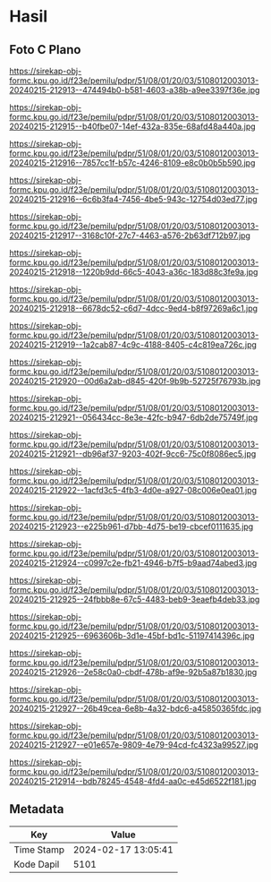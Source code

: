# Hasil

## Foto C Plano

https://sirekap-obj-formc.kpu.go.id/f23e/pemilu/pdpr/51/08/01/20/03/5108012003013-20240215-212913--474494b0-b581-4603-a38b-a9ee3397f36e.jpg

https://sirekap-obj-formc.kpu.go.id/f23e/pemilu/pdpr/51/08/01/20/03/5108012003013-20240215-212915--b40fbe07-14ef-432a-835e-68afd48a440a.jpg

https://sirekap-obj-formc.kpu.go.id/f23e/pemilu/pdpr/51/08/01/20/03/5108012003013-20240215-212916--7857cc1f-b57c-4246-8109-e8c0b0b5b590.jpg

https://sirekap-obj-formc.kpu.go.id/f23e/pemilu/pdpr/51/08/01/20/03/5108012003013-20240215-212916--6c6b3fa4-7456-4be5-943c-12754d03ed77.jpg

https://sirekap-obj-formc.kpu.go.id/f23e/pemilu/pdpr/51/08/01/20/03/5108012003013-20240215-212917--3168c10f-27c7-4463-a576-2b63df712b97.jpg

https://sirekap-obj-formc.kpu.go.id/f23e/pemilu/pdpr/51/08/01/20/03/5108012003013-20240215-212918--1220b9dd-66c5-4043-a36c-183d88c3fe9a.jpg

https://sirekap-obj-formc.kpu.go.id/f23e/pemilu/pdpr/51/08/01/20/03/5108012003013-20240215-212918--6678dc52-c6d7-4dcc-9ed4-b8f97269a6c1.jpg

https://sirekap-obj-formc.kpu.go.id/f23e/pemilu/pdpr/51/08/01/20/03/5108012003013-20240215-212919--1a2cab87-4c9c-4188-8405-c4c819ea726c.jpg

https://sirekap-obj-formc.kpu.go.id/f23e/pemilu/pdpr/51/08/01/20/03/5108012003013-20240215-212920--00d6a2ab-d845-420f-9b9b-52725f76793b.jpg

https://sirekap-obj-formc.kpu.go.id/f23e/pemilu/pdpr/51/08/01/20/03/5108012003013-20240215-212921--056434cc-8e3e-42fc-b947-6db2de75749f.jpg

https://sirekap-obj-formc.kpu.go.id/f23e/pemilu/pdpr/51/08/01/20/03/5108012003013-20240215-212921--db96af37-9203-402f-9cc6-75c0f8086ec5.jpg

https://sirekap-obj-formc.kpu.go.id/f23e/pemilu/pdpr/51/08/01/20/03/5108012003013-20240215-212922--1acfd3c5-4fb3-4d0e-a927-08c006e0ea01.jpg

https://sirekap-obj-formc.kpu.go.id/f23e/pemilu/pdpr/51/08/01/20/03/5108012003013-20240215-212923--e225b961-d7bb-4d75-be19-cbcef0111635.jpg

https://sirekap-obj-formc.kpu.go.id/f23e/pemilu/pdpr/51/08/01/20/03/5108012003013-20240215-212924--c0997c2e-fb21-4946-b7f5-b9aad74abed3.jpg

https://sirekap-obj-formc.kpu.go.id/f23e/pemilu/pdpr/51/08/01/20/03/5108012003013-20240215-212925--24fbbb8e-67c5-4483-beb9-3eaefb4deb33.jpg

https://sirekap-obj-formc.kpu.go.id/f23e/pemilu/pdpr/51/08/01/20/03/5108012003013-20240215-212925--6963606b-3d1e-45bf-bd1c-51197414396c.jpg

https://sirekap-obj-formc.kpu.go.id/f23e/pemilu/pdpr/51/08/01/20/03/5108012003013-20240215-212926--2e58c0a0-cbdf-478b-af9e-92b5a87b1830.jpg

https://sirekap-obj-formc.kpu.go.id/f23e/pemilu/pdpr/51/08/01/20/03/5108012003013-20240215-212927--26b49cea-6e8b-4a32-bdc6-a45850365fdc.jpg

https://sirekap-obj-formc.kpu.go.id/f23e/pemilu/pdpr/51/08/01/20/03/5108012003013-20240215-212927--e01e657e-9809-4e79-94cd-fc4323a99527.jpg

https://sirekap-obj-formc.kpu.go.id/f23e/pemilu/pdpr/51/08/01/20/03/5108012003013-20240215-212914--bdb78245-4548-4fd4-aa0c-e45d6522f181.jpg


## Metadata

| Key        | Value               |
| ---------- | ------------------- |
| Time Stamp | 2024-02-17 13:05:41 |
| Kode Dapil | 5101                |



